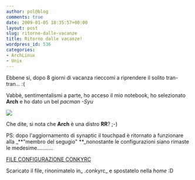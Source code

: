 ```yaml
---
author: pol@blog
comments: true
date: 2009-01-05 18:35:57+00:00
layout: post
slug: ritorno-dalle-vacanze
title: Ritorno dalle vacanze!
wordpress_id: 536
categories:
- ArchLinux
- Unix
---
```


Ebbene si, dopo 8 giorni di vacanza rieccomi a riprendere il solito tran-tran... :(

Vabbè, sentimentalismi a parte, ho acceso il mio notebook, ho selezionato **Arch** e ho dato un bel _pacman -Syu_


[![](http://www.allfreeportal.com/imghost/thumbs/285612Schermata.png)](http://www.allfreeportal.com/imghost/viewer.php?id=285612Schermata.png)



Che dite, si nota che **Arch** è una distro **RR**? ;-)

PS: dopo l'aggiornamento di synaptic il touchpad è ritornato a funzionare alla _**"membro del segugio" **_nonostante le configurazioni siano rimaste le medesime...........


[FILE CONFIGURAZIONE CONKYRC](http://s1.xzshare.com/356611487-pol-conkyrc)




Scaricato il file, rinonimatelo in_ .conkyrc_ e spostatelo nella _home_ :D
